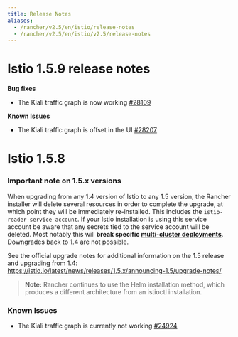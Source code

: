 ```yaml
---
title: Release Notes
aliases:
  - /rancher/v2.5/en/istio/release-notes
  - /rancher/v2.5/en/istio/v2.5/release-notes
---
```


# Istio 1.5.9 release notes

**Bug fixes**

* The Kiali traffic graph is now working [#28109](https://github.com/rancher/rancher/issues/28109)

**Known Issues**

* The Kiali traffic graph is offset in the UI [#28207](https://github.com/rancher/rancher/issues/28207)


# Istio 1.5.8

### Important note on 1.5.x versions

When upgrading from any 1.4 version of Istio to any 1.5 version, the Rancher installer will delete several resources in order to complete the upgrade, at which point they will be immediately re-installed. This includes the `istio-reader-service-account`. If your Istio installation is using this service account be aware that any secrets tied to the service account will be deleted. Most notably this will **break specific [multi-cluster deployments](https://archive.istio.io/v1.4/docs/setup/install/multicluster/)**. Downgrades back to 1.4 are not possible.

See the official upgrade notes for additional information on the 1.5 release and upgrading from 1.4: https://istio.io/latest/news/releases/1.5.x/announcing-1.5/upgrade-notes/

> **Note:** Rancher continues to use the Helm installation method, which produces a different architecture from an istioctl installation.

### Known Issues

* The Kiali traffic graph is currently not working [#24924](https://github.com/istio/istio/issues/24924)
